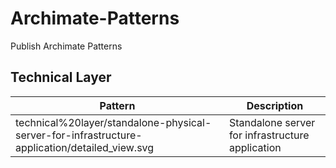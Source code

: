 # Archimate-Patterns
Publish Archimate Patterns

## Technical Layer

| Pattern | Description |
|--|--|
| technical%20layer/standalone-physical-server-for-infrastructure-application/detailed_view.svg | Standalone server for infrastructure application |
